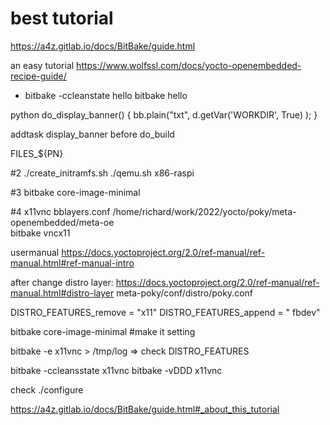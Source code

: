 # best tutorial
https://a4z.gitlab.io/docs/BitBake/guide.html

an easy tutorial
https://www.wolfssl.com/docs/yocto-openembedded-recipe-guide/

- bitbake -ccleanstate hello
  bitbake hello

python do_display_banner() {
   bb.plain("txt", d.getVar('WORKDIR', True) );
}

addtask display_banner before do_build

FILES_${PN}

#2 
./create_initramfs.sh
./qemu.sh x86-raspi

#3 
bitbake core-image-minimal


#4 x11vnc
bblayers.conf
  /home/richard/work/2022/yocto/poky/meta-openembedded/meta-oe \
bitbake vncx11

usermanual
https://docs.yoctoproject.org/2.0/ref-manual/ref-manual.html#ref-manual-intro


after change distro layer: 
https://docs.yoctoproject.org/2.0/ref-manual/ref-manual.html#distro-layer
meta-poky/conf/distro/poky.conf

DISTRO_FEATURES_remove = "x11"
DISTRO_FEATURES_append = " fbdev"

bitbake core-image-minimal  #make it setting

bitbake -e x11vnc > /tmp/log  => check DISTRO_FEATURES


bitbake -ccleansstate x11vnc
bitbake -vDDD x11vnc

check ./configure

https://a4z.gitlab.io/docs/BitBake/guide.html#_about_this_tutorial
